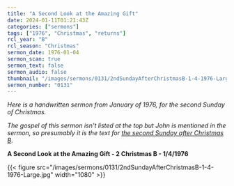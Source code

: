 ```yaml
---
title: "A Second Look at the Amazing Gift"
date: 2024-01-11T01:21:43Z
categories: ["sermons"]
tags: ["1976", "Christmas", "returns"]
rcl_year: "B"
rcl_season: "Christmas"
sermon_date: 1976-01-04
sermon_scan: true
sermon_text: false
sermon_audio: false
thumbnail: "/images/sermons/0131/2ndSundayAfterChristmasB-1-4-1976-Large.jpg"
sermon_number: "0131"
---
```


_Here is a handwritten sermon from January of 1976, for the second Sunday of Christmas._

<!--more-->

_The gospel of this sermon isn't listed at the top but John is mentioned in the sermon, so presumably it is the text for [the second Sunday after Christmas B](https://lectionary.library.vanderbilt.edu/texts.php?id=58)._

**A Second Look at the Amazing Gift - 2 Christmas B - 1/4/1976**

{{< figure src="/images/sermons/0131/2ndSundayAfterChristmasB-1-4-1976-Large.jpg" width="1080" >}}
